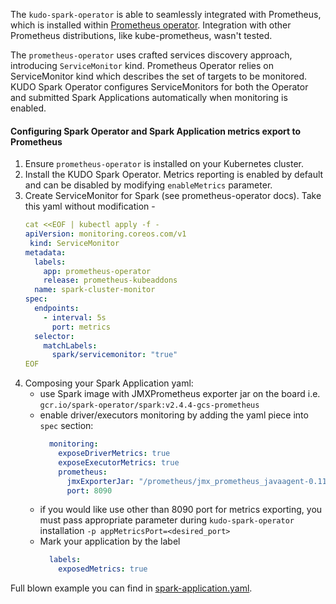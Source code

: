 The `kudo-spark-operator` is able to seamlessly integrated with Prometheus, which is installed within [Prometheus operator](https://github.com/coreos/prometheus-operator).
Integration with other Prometheus distributions, like kube-prometheus, wasn't tested. 

The `prometheus-operator` uses crafted services discovery approach, introducing `ServiceMonitor` kind. 
Prometheus Operator relies on ServiceMonitor kind which describes the set of targets to be monitored. 
KUDO Spark Operator configures ServiceMonitors for both the Operator and submitted Spark Applications automatically 
when monitoring is enabled.

#### Configuring Spark Operator and Spark Application metrics export to Prometheus
1) Ensure `prometheus-operator` is installed on your Kubernetes cluster.
1) Install the KUDO Spark Operator. Metrics reporting is enabled by default and can be disabled by modifying `enableMetrics` parameter.
1) Create ServiceMonitor for Spark (see prometheus-operator docs). Take this yaml without modification - 
   ```yaml
   cat <<EOF | kubectl apply -f -
   apiVersion: monitoring.coreos.com/v1
    kind: ServiceMonitor
   metadata:
     labels:
       app: prometheus-operator
       release: prometheus-kubeaddons
     name: spark-cluster-monitor
   spec:
     endpoints:
       - interval: 5s
         port: metrics
     selector:
       matchLabels:
         spark/servicemonitor: "true"
   EOF
   ```
1) Composing your Spark Application yaml:
   - use Spark image with JMXPrometheus exporter jar on the board i.e. `gcr.io/spark-operator/spark:v2.4.4-gcs-prometheus` 
   - enable driver/executors monitoring by adding the yaml piece into `spec` section:
     ```yaml
       monitoring:
         exposeDriverMetrics: true
         exposeExecutorMetrics: true
         prometheus:
           jmxExporterJar: "/prometheus/jmx_prometheus_javaagent-0.11.0.jar"
           port: 8090
     ```  
   - if you would like use other than 8090 port for metrics exporting, you must pass appropriate parameter during `kudo-spark-operator` installation `-p appMetricsPort=<desired_port>` 
   - Mark your application by the label 
     ```yaml
       labels:
         exposedMetrics: true
     ```

Full blown example you can find in [spark-application.yaml](specs/spark-application.yaml).
